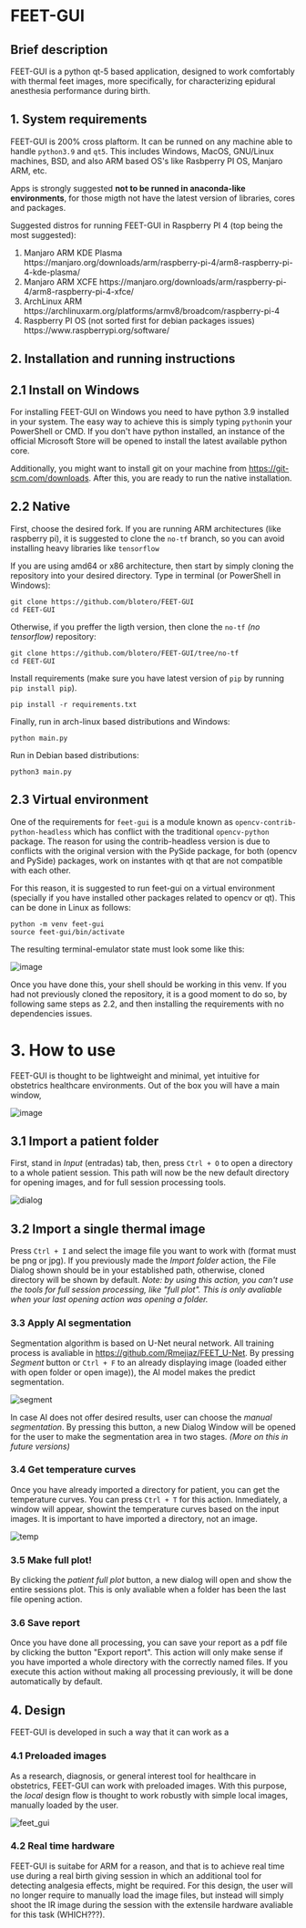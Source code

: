 # FEET-GUI

## Brief description

FEET-GUI is a python qt-5 based application, designed to work comfortably with thermal feet images, more specifically, for characterizing epidural anesthesia performance during birth.


## 1. System requirements
FEET-GUI is 200% cross plaftorm. It can be runned on any machine able to handle ```python3.9``` and ```qt5```. This includes Windows, MacOS,  GNU/Linux machines, BSD, and also ARM based OS's like Rasbperry PI OS, Manjaro ARM, etc.

Apps is strongly suggested **not to be runned in anaconda-like environments**, for those migth not have the latest version of libraries, cores and packages.

Suggested distros for running FEET-GUI in Raspberry PI 4 (top being the most suggested):

<ol>
  <li>Manjaro ARM KDE Plasma https://manjaro.org/downloads/arm/raspberry-pi-4/arm8-raspberry-pi-4-kde-plasma/</li>
  <li>Manjaro ARM XCFE https://manjaro.org/downloads/arm/raspberry-pi-4/arm8-raspberry-pi-4-xfce/</li>
  <li>ArchLinux ARM https://archlinuxarm.org/platforms/armv8/broadcom/raspberry-pi-4</li>
  <li> Raspberry PI OS (not sorted first for debian packages issues) https://www.raspberrypi.org/software/</li>
</ol>


## 2. Installation and running instructions


## 2.1 Install on Windows
For installing FEET-GUI on Windows you need to have python 3.9 installed in your system. The easy way to achieve this is simply typing ```python```in your PowerShell or CMD. If you don't have python installed, an instance of the official Microsoft Store will be opened to install the latest available python core.

Additionally, you might want to install git on your machine from https://git-scm.com/downloads. 
After this, you are ready to run the native installation.

## 2.2 Native

First, choose the desired fork. If you are running ARM architectures (like raspberry pi), it is suggested to clone the ```no-tf``` branch, so you can avoid installing heavy libraries like ```tensorflow``` 

If you are using amd64 or x86 architecture, then start by simply cloning the repository into your desired directory. Type in terminal (or PowerShell in Windows):

```
git clone https://github.com/blotero/FEET-GUI
cd FEET-GUI
```
Otherwise, if you preffer the ligth version, then clone the ```no-tf``` *(no tensorflow)* repository:

```
git clone https://github.com/blotero/FEET-GUI/tree/no-tf
cd FEET-GUI
```
Install requirements (make sure you have latest version of ```pip``` by running ```pip install pip```).

```
pip install -r requirements.txt
```
Finally, run in arch-linux based distributions and Windows:
```
python main.py
```
Run in Debian based distributions:
```
python3 main.py
```

## 2.3 Virtual environment

One of the requirements for ```feet-gui``` is a module known as ```opencv-contrib-python-headless``` which has conflict with the traditional  ```opencv-python``` package.
The reason for using the contrib-headless version is due to conflicts with the original version with the PySide package, for both (opencv and PySide) packages, work on instantes with qt that are not compatible with each other.

For this reason, it is suggested to run feet-gui on a virtual environment (specially if you have installed other packages related to opencv or qt).
This can be done in Linux as follows:

```
python -m venv feet-gui
source feet-gui/bin/activate
```

The resulting terminal-emulator state must look some like this:

![image](https://user-images.githubusercontent.com/43280129/123793715-a556cf80-d8a7-11eb-961d-66229c20d986.png)


Once you have done this, your shell should be working in this venv. If you had not previously cloned the repository, it is a good moment to do so, by following same steps as 2.2, and then installing the requirements with no dependencies issues.

# 3. How to use

FEET-GUI is thought to be lightweight and minimal, yet intuitive for obstetrics healthcare environments.
Out of the box you will have a main window, 

![image](https://user-images.githubusercontent.com/43280129/121790986-b1a21380-cbaa-11eb-8cba-317c951ff241.png)


## 3.1 Import a patient folder
First, stand in *Input* (entradas) tab, then, press ```Ctrl + O``` to open a directory to a whole patient session. This path will now be the new default directory for opening images, and for full session processing tools.


![dialog](https://user-images.githubusercontent.com/43280129/121792260-321b4100-cbb8-11eb-8ee5-b319fa4ae136.gif)



## 3.2 Import a single thermal image
Press ```Ctrl + I``` and select the image file you want to work with (format must be png or jpg). If you previously made the *Import folder* action, the File Dialog shown should be in your established path, otherwise, cloned directory will be shown by default.
*Note: by using this action, you can't use the tools for full session processing, like "full plot". This is only avaliable when your last opening action was opening a folder.*


### 3.3 Apply AI segmentation
Segmentation algorithm is based on U-Net neural network. All training process is avaliable in https://github.com/Rmejiaz/FEET_U-Net. 
By pressing *Segment* button or ```Ctrl + F``` to an already displaying image (loaded either with open folder or open image)), the AI model makes the predict segmentation.

![segment](https://user-images.githubusercontent.com/43280129/121792635-385fec00-cbbd-11eb-87f4-840644c1e1b6.gif)



In case AI does not offer desired results, user can choose the *manual segmentation*. By pressing this button, a new Dialog Window will be opened for the user to make the segmentation area in two stages. *(More on this in future versions)*



### 3.4 Get temperature curves

Once you have already imported a directory for patient, you can get the temperature curves. You can press ```Ctrl + T``` for this action. Inmediately, a window will appear, showint the temperature curves based on the input images. It is important to have imported a directory, not an image.


![temp](https://user-images.githubusercontent.com/43280129/122077755-9f4df280-cdc1-11eb-9dbb-879b14504842.gif)



### 3.5 Make full plot!
By clicking the *patient full plot* button, a new dialog will open and show the entire sessions plot. This is only avaliable when a folder has been the last file opening action.



### 3.6 Save report

Once you have done all processing, you can save your report as a pdf file by clicking the button "Export report". This action will only make sense if you have imported  a whole directory with the correctly named files. If you execute this action without making all processing previously, it will be done automatically by default.

## 4. Design 

FEET-GUI is developed in such a way that it can work as a 

### 4.1 Preloaded images

As a research, diagnosis, or general interest tool for healthcare in obstetrics, FEET-GUI can work with preloaded images. With this purpose, the _local_ design flow is thought to work robustly with simple local images, manually loaded by the user.

![feet_gui](https://user-images.githubusercontent.com/43280129/123895317-3f109200-d925-11eb-868d-828ce68e41a0.png)

### 4.2 Real time hardware

FEET-GUI is suitabe for ARM for a reason, and that is to achieve real time use during a real birth giving session in which an additional tool for detecting analgesia effects, might be required. For this design, the user will no longer require to manually load the image files, but instead will simply shoot the IR image during the session with the extensile hardware avaliable for this task (WHICH???).

